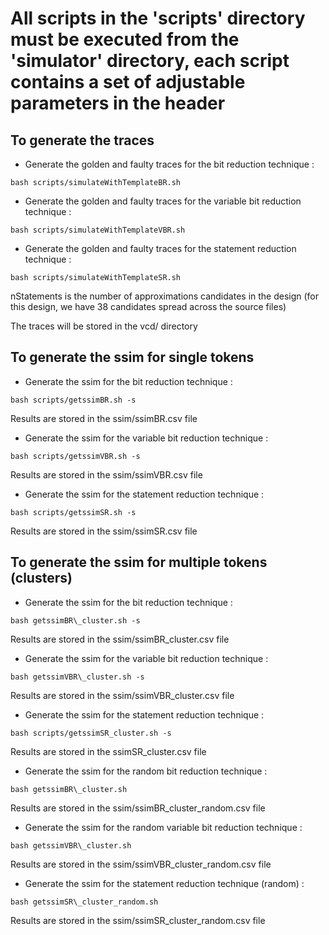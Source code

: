 # All scripts in the 'scripts' directory must be executed from the 'simulator' directory, each script contains a set of adjustable parameters in the header

## To generate the traces

* Generate the golden and faulty traces for the bit reduction technique :

```
bash scripts/simulateWithTemplateBR.sh
```

* Generate the golden and faulty traces for the variable bit reduction technique :

```
bash scripts/simulateWithTemplateVBR.sh
```

* Generate the golden and faulty traces for the statement reduction technique :

```
bash scripts/simulateWithTemplateSR.sh
```

nStatements is the number of approximations candidates in the design (for this design, we have 38 candidates spread across the source files)

The traces will be stored in the vcd/ directory

## To generate the ssim for single tokens

* Generate the ssim for the bit reduction technique :

```
bash scripts/getssimBR.sh -s
```

Results are stored in the ssim/ssimBR.csv file

* Generate the ssim for the variable bit reduction technique :

```
bash scripts/getssimVBR.sh -s
```

Results are stored in the ssim/ssimVBR.csv file

* Generate the ssim for the statement reduction technique :

```
bash scripts/getssimSR.sh -s
```

Results are stored in the ssim/ssimSR.csv file

## To generate the ssim for multiple tokens (clusters)

* Generate the ssim for the bit reduction technique :

```
bash getssimBR\_cluster.sh -s
```
Results are stored in the ssim/ssimBR\_cluster.csv file

* Generate the ssim for the variable bit reduction technique :

```
bash getssimVBR\_cluster.sh -s
```

Results are stored in the ssim/ssimVBR\_cluster.csv file

* Generate the ssim for the statement reduction technique :

```
bash scripts/getssimSR_cluster.sh -s
```

Results are stored in the ssimSR\_cluster.csv file

* Generate the ssim for the random bit reduction technique :

```
bash getssimBR\_cluster.sh
```

Results are stored in the ssim/ssimBR\_cluster\_random.csv file

* Generate the ssim for the random variable bit reduction technique :

```
bash getssimVBR\_cluster.sh
```

Results are stored in the ssim/ssimVBR\_cluster\_random.csv file

* Generate the ssim for the statement reduction technique (random) :

```
bash getssimSR\_cluster_random.sh
```

Results are stored in the ssim/ssimSR\_cluster\_random.csv file
